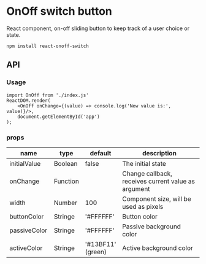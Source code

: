 
# OnOff switch button

React component, on-off sliding button to keep track of a user choice or state.

	npm install react-onoff-switch

## API

### Usage

	import OnOff from './index.js'
	ReactDOM.render(
		<OnOff onChange={(value) => console.log('New value is:', value)}/>,
		document.getElementById('app')
	);

### props

<table class="table table-bordered table-striped">
    <thead>
        <tr>
            <th style="width: 100px;">name</th>
            <th style="width: 50px;">type</th>
            <th style="width: 50px;">default</th>
            <th>description</th>
        </tr>
    </thead>
    <tbody>
        <tr>
            <td>initialValue</td>
            <td>Boolean</td>
            <td>false</td>
            <td>The initial state</td>
        </tr>
        <tr>
            <td>onChange</td>
            <td>Function</td>
            <td></td>
            <td>Change callback, receives current value as argument</td>
        </tr>
        <tr>
            <td>width</td>
            <td>Number</td>
            <td>100</td>
            <td>Component size, will be used as pixels</td>
        </tr>
        <tr>
            <td>buttonColor</td>
            <td>Stringe</td>
            <td>'#FFFFFF'</td>
            <td>Button color</td>
        </tr>
        <tr>
            <td>passiveColor</td>
            <td>Stringe</td>
            <td>'#FFFFFF'</td>
            <td>Passive background color</td>
        </tr>
        <tr>
            <td>activeColor</td>
            <td>Stringe</td>
            <td>'#13BF11' (green)</td>
            <td>Active background color</td>
        </tr>
    </tbody>
</table>
